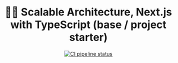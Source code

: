 <h1 align="center">
  🔷🎯  Scalable Architecture, Next.js with TypeScript (base / project starter)
</h1>

<p align="center">
    <a href="https://github.com/CodelyTV/typescript-ddd-example/actions"><img src="https://github.com/CodelyTV/typescript-ddd-example/workflows/Node%20CI/badge.svg" alt="CI pipeline status" /></a>
</p>

